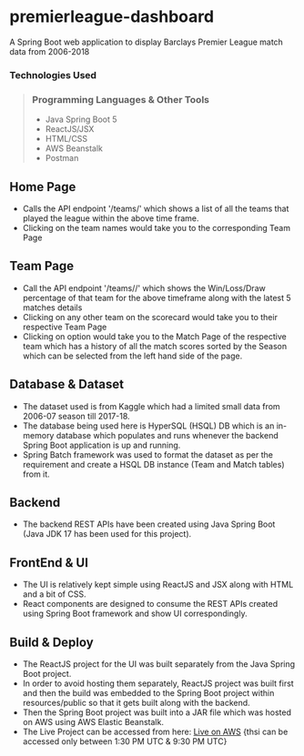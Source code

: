 # premierleague-dashboard
A Spring Boot web application to display Barclays Premier League match data from 2006-2018

### Technologies Used
> ### Programming Languages & Other Tools
>
> - Java Spring Boot 5
> - ReactJS/JSX
> - HTML/CSS
> - AWS Beanstalk
> - Postman

## Home Page
- Calls the API endpoint '/teams/' which shows a list of all the teams that played the league within the above time frame.
- Clicking on the team names would take you to the corresponding Team Page

## Team Page
- Call the API endpoint '/teams/<teamName>/' which shows the Win/Loss/Draw percentage of that team for the above timeframe along with the latest 5 matches details
- Clicking on any other team on the scorecard would take you to their respective Team Page
- Clicking on <MORE> option would take you to the Match Page of the respective team which has a history of all the match scores sorted by the Season which can be selected from the left hand side of the page.


## Database & Dataset
- The dataset used is from Kaggle which had a limited small data from 2006-07 season till 2017-18.
- The database being used here is HyperSQL (HSQL) DB which is an in-memory database which populates and runs whenever the backend Spring Boot application is up and running.
- Spring Batch framework was used to format the dataset as per the requirement and create a HSQL DB instance (Team and Match tables) from it.

## Backend
- The backend REST APIs have been created using Java Spring Boot (Java JDK 17 has been used for this project).

## FrontEnd & UI
- The UI is relatively kept simple using ReactJS and JSX along with HTML and a bit of CSS.
- React components are designed to consume the REST APIs created using Spring Boot framework and show UI correspondingly.

## Build & Deploy
- The ReactJS project for the UI was built separately from the Java Spring Boot project.
- In order to avoid hosting them separately, ReactJS project was built first and then the build was embedded to the Spring Boot project within resources/public so that it gets built along with the backend.
- Then the Spring Boot project was built into a JAR file which was hosted on AWS using AWS Elastic Beanstalk.
- The Live Project can be accessed from here: [Live on AWS](http://premierleaguedashboard-env.eba-rkmsps3g.us-east-1.elasticbeanstalk.com/) {thsi can be accessed only between 1:30 PM UTC & 9:30 PM UTC}
